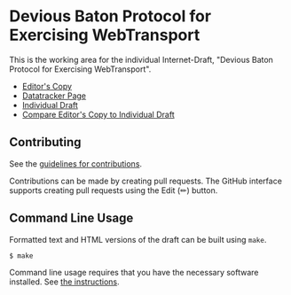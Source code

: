 # Devious Baton Protocol for Exercising WebTransport

This is the working area for the individual Internet-Draft, "Devious Baton Protocol for Exercising WebTransport".

* [Editor's Copy](https://afrind.github.io/draft-frindell-webtrans-devious-baton/#go.draft-frindell-webtrans-devious-baton.html)
* [Datatracker Page](https://datatracker.ietf.org/doc/draft-frindell-webtrans-devious-baton)
* [Individual Draft](https://datatracker.ietf.org/doc/html/draft-frindell-webtrans-devious-baton)
* [Compare Editor's Copy to Individual Draft](https://afrind.github.io/draft-frindell-webtrans-devious-baton/#go.draft-frindell-webtrans-devious-baton.diff)


## Contributing

See the
[guidelines for contributions](https://github.com/afrind/draft-frindell-webtrans-devious-baton/blob/main/CONTRIBUTING.md).

Contributions can be made by creating pull requests.
The GitHub interface supports creating pull requests using the Edit (✏) button.


## Command Line Usage

Formatted text and HTML versions of the draft can be built using `make`.

```sh
$ make
```

Command line usage requires that you have the necessary software installed.  See
[the instructions](https://github.com/martinthomson/i-d-template/blob/main/doc/SETUP.md).

